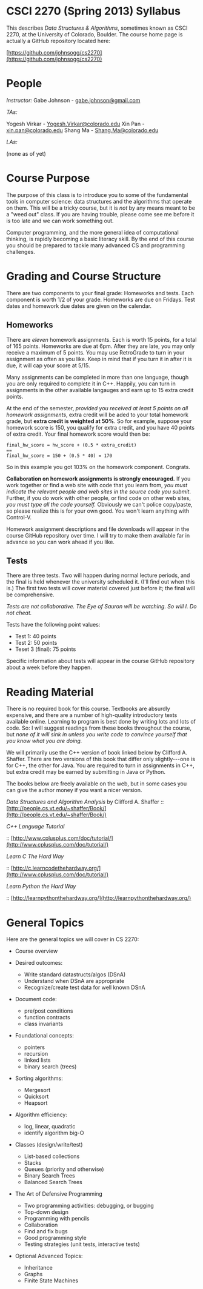 CSCI 2270 (Spring 2013) Syllabus
==================

This describes _Data Structures & Algorithms_, sometimes known as CSCI
2270, at the University of Colorado, Boulder. The course home page is
actually a GitHub repository located here:

[https://github.com/johnsogg/cs2270](https://github.com/johnsogg/cs2270)

People
=======

*Instructor:* Gabe Johnson - gabe.johnson@gmail.com

*TAs:*

Yogesh Virkar - Yogesh.Virkar@colorado.edu
Xin Pan - xin.pan@colorado.edu
Shang Ma - Shang.Ma@colorado.edu

*LAs:*

(none as of yet)

Course Purpose 
=======

The purpose of this class is to introduce you to some of the
fundamental tools in computer science: data structures and the
algorithms that operate on them. This will be a tricky course, but it
is _not_ by any means meant to be a "weed out" class. If you are
having trouble, please come see me before it is too late and we can
work something out.

Computer programming, and the more general idea of computational
thinking, is rapidly becoming a basic literacy skill. By the end of
this course you should be prepared to tackle many advanced CS and
programming challenges.

Grading and Course Structure
=======

There are two components to your final grade: Homeworks and
tests. Each component is worth 1/2 of your grade. Homeworks are due on
Fridays. Test dates and homework due dates are given on the calendar.

Homeworks
--------

There are _eleven_ homework assignments. Each is worth 15 points, for
a total of 165 points. Homeworks are due at 6pm. After they are late,
you may only receive a maximum of 5 points. You may use RetroGrade to
turn in your assignment as often as you like. Keep in mind that if you
turn it in after it is due, it will cap your score at 5/15.

Many assignments can be completed in more than one language, though
you are only required to complete it in C++. Happily, you can turn in
assignments in the other available langauges and earn up to 15 extra
credit points.

At the end of the semester, _provided you received at least 5 points
on all homework assignments_, extra credit will be aded to your total
homework grade, but **extra credit is weighted at 50%**. So for
example, suppose your homework score is 150, you qualify for extra
credit, and you have 40 points of extra credit. Your final homework
score would then be:

    final_hw_score = hw_score + (0.5 * extra_credit)
	==
    final_hw_score = 150 + (0.5 * 40) = 170
	
So in this example you got 103% on the homework component. Congrats.

**Collaboration on homework assignments is strongly encouraged.** If
you work together or find a web site with code that you learn from,
_you must indicate the relevant people and web sites in the source
code you submit_. Further, if you do work with other people, or find
code on other web sites, _you must type all the code yourself._
Obviously we can't police copy/paste, so please realize this is for
your own good. You won't learn anything with Control-V.

Homework assignment descriptions and file downloads will appear in the
course GitHub repository over time. I will try to make them available
far in advance so you can work ahead if you like.

Tests
-----

There are three tests. Two will happen during normal lecture periods,
and the final is held whenever the university scheduled it. (I'll find
out when this is.) The first two tests will cover material covered
just before it; the final will be comprehensive.

_Tests are not collaborative. The Eye of Sauron will be watching. So
will I. Do not cheat._

Tests have the following point values:

* Test 1: 40 points
* Test 2: 50 points
* Teset 3 (final): 75 points

Specific information about tests will appear in the course GitHub
repository about a week before they happen.

Reading Material
==========

There is no required book for this course. Textbooks are absurdly
expensive, and there are a number of high-quality introductory texts
available online. Learning to program is best done by writing lots and
lots of code. So: I will suggest readings from these books throughout
the course, but _none of it will sink in unless you write code to
convince yourself that you know what you are doing._

We will primarily use the C++ version of book linked below by Clifford
A. Shaffer. There are two versions of this book that differ only
slightly---one is for C++, the other for Java. You are required to
turn in assignments in C++, but extra credit may be earned by
submitting in Java or Python. 

The books below are freely available on the web, but in some cases you
can give the author money if you want a nicer version.

_Data Structures and Algorithm Analysis_ by Clifford A. Shaffer
:: [http://people.cs.vt.edu/~shaffer/Book/](http://people.cs.vt.edu/~shaffer/Book/)

_C++ Language Tutorial_

:: [http://www.cplusplus.com/doc/tutorial/](http://www.cplusplus.com/doc/tutorial/)

_Learn C The Hard Way_ 

:: [http://c.learncodethehardway.org/](http://www.cplusplus.com/doc/tutorial/)

_Learn Python the Hard Way_ 

:: [http://learnpythonthehardway.org/](http://learnpythonthehardway.org/)

General Topics
========

Here are the general topics we will cover in CS 2270:

* Course overview

* Desired outcomes:
  - Write standard datastructs/algos (DSnA)
  - Understand when DSnA are appropriate
  - Recognize/create test data for well known DSnA
  
* Document code:
  - pre/post conditions
  - function contracts
  - class invariants
  
* Foundational concepts:
  - pointers
  - recursion
  - linked lists
  - binary search (trees)

* Sorting algorithms:
  - Mergesort
  - Quicksort
  - Heapsort

* Algorithm efficiency:
  - log, linear, quadratic
  - identify algorithm big-O
  
* Classes (design/write/test)
  - List-based collections
  - Stacks
  - Queues (priority and otherwise)
  - Binary Search Trees
  - Balanced Search Trees

* The Art of Defensive Programming
  - Two programming activities: debugging, or bugging
  - Top-down design
  - Programming with pencils
  - Collaboration
  - Find and fix bugs
  - Good programming style
  - Testing strategies (unit tests, interactive tests)
  
* Optional Advanced Topics:
  - Inheritance
  - Graphs
  - Finite State Machines

